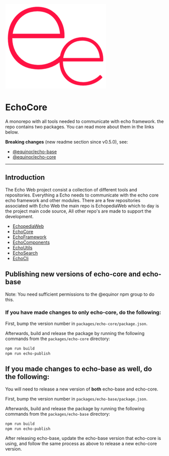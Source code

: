 ![logo](https://raw.githubusercontent.com/equinor/EchoCore/main/doc/ee.png)

# EchoCore

A monorepo with all tools needed to communicate with echo framework. the repo contains two packages.
You can read more about them in the links below.

**Breaking changes** (new readme section since v0.5.0), see:

-   [@equinor/echo-base](https://github.com/equinor/EchoCore/blob/main/packages/echo-base)
-   [@equinor/echo-core](https://github.com/equinor/EchoCore/blob/main/packages/echo-core)

---

## Introduction

The Echo Web project consist a collection of different tools and repositories. Everything a Echo needs to
communicate with the echo core echo framework and other modules. There are a few repositories associated with
Echo Web the main repo is EchopediaWeb which to day is the project main code source, All other repo's are
made to support the development.

-   [EchopediaWeb](https://github.com/equinor/EchopediaWeb)
-   [EchoCore](https://github.com/equinor/EchoCore)
-   [EchoFramework](https://github.com/equinor/EchoFramework)
-   [EchoComponents](https://github.com/equinor/EchoComponents)
-   [EchoUtils](https://github.com/equinor/EchoUtils)
-   [EchoSearch](https://github.com/equinor/EchoSearch)
-   [EchoCli](https://github.com/equinor/EchoCli)

## Publishing new versions of echo-core and echo-base

Note: You need sufficient permissions to the @equinor npm group to do this.

### If you have made changes to **only** echo-core, do the following:

First, bump the version number in `packages/echo-core/package.json`.

Afterwards, build and release the package by running the following commands from the `packages/echo-core` directory:

```
npm run build
npm run echo-publish
```

## If you made changes to echo-base as well, do the following:

You will need to release a new version of **both** echo-base and echo-core.

First, bump the version number in `packages/echo-base/package.json`.

Afterwards, build and release the package by running the following commands from the `packages/echo-base` directory:

```
npm run build
npm run echo-publish
```

After releasing echo-base, update the echo-base version that echo-core is using, and follow the same process as above to release a new echo-core version.
